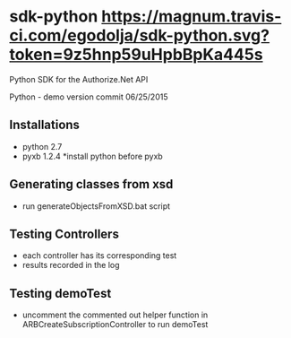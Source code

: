 # sdk-python   https://magnum.travis-ci.com/egodolja/sdk-python.svg?token=9z5hnp59uHpbBpKa445s
Python SDK for the Authorize.Net API

Python - demo version commit
06/25/2015

Installations
--------------------------------------
- python 2.7
- pyxb 1.2.4
 *install python before pyxb 

 
Generating classes from xsd
--------------------------------------
- run generateObjectsFromXSD.bat script 


Testing Controllers
--------------------------------------
- each controller has its corresponding test
- results recorded in the log

Testing demoTest
--------------------------------------
- uncomment the commented out helper function in ARBCreateSubscriptionController to run demoTest
